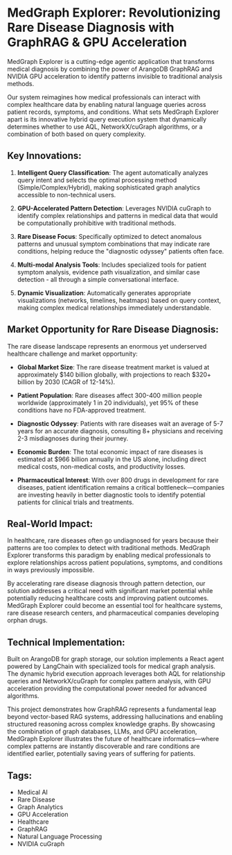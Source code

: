 # MedGraph Explorer: Revolutionizing Rare Disease Diagnosis with GraphRAG & GPU Acceleration

MedGraph Explorer is a cutting-edge agentic application that transforms medical diagnosis by combining the power of ArangoDB GraphRAG and NVIDIA GPU acceleration to identify patterns invisible to traditional analysis methods.

Our system reimagines how medical professionals can interact with complex healthcare data by enabling natural language queries across patient records, symptoms, and conditions. What sets MedGraph Explorer apart is its innovative hybrid query execution system that dynamically determines whether to use AQL, NetworkX/cuGraph algorithms, or a combination of both based on query complexity.

## Key Innovations:

1. **Intelligent Query Classification**: The agent automatically analyzes query intent and selects the optimal processing method (Simple/Complex/Hybrid), making sophisticated graph analytics accessible to non-technical users.

2. **GPU-Accelerated Pattern Detection**: Leverages NVIDIA cuGraph to identify complex relationships and patterns in medical data that would be computationally prohibitive with traditional methods.

3. **Rare Disease Focus**: Specifically optimized to detect anomalous patterns and unusual symptom combinations that may indicate rare conditions, helping reduce the "diagnostic odyssey" patients often face.

4. **Multi-modal Analysis Tools**: Includes specialized tools for patient symptom analysis, evidence path visualization, and similar case detection - all through a simple conversational interface.

5. **Dynamic Visualization**: Automatically generates appropriate visualizations (networks, timelines, heatmaps) based on query context, making complex medical relationships immediately understandable.

## Market Opportunity for Rare Disease Diagnosis:

The rare disease landscape represents an enormous yet underserved healthcare challenge and market opportunity:

- **Global Market Size**: The rare disease treatment market is valued at approximately $140 billion globally, with projections to reach $320+ billion by 2030 (CAGR of 12-14%).

- **Patient Population**: Rare diseases affect 300-400 million people worldwide (approximately 1 in 20 individuals), yet 95% of these conditions have no FDA-approved treatment.

- **Diagnostic Odyssey**: Patients with rare diseases wait an average of 5-7 years for an accurate diagnosis, consulting 8+ physicians and receiving 2-3 misdiagnoses during their journey.

- **Economic Burden**: The total economic impact of rare diseases is estimated at $966 billion annually in the US alone, including direct medical costs, non-medical costs, and productivity losses.

- **Pharmaceutical Interest**: With over 800 drugs in development for rare diseases, patient identification remains a critical bottleneck—companies are investing heavily in better diagnostic tools to identify potential patients for clinical trials and treatments.

## Real-World Impact:

In healthcare, rare diseases often go undiagnosed for years because their patterns are too complex to detect with traditional methods. MedGraph Explorer transforms this paradigm by enabling medical professionals to explore relationships across patient populations, symptoms, and conditions in ways previously impossible.

By accelerating rare disease diagnosis through pattern detection, our solution addresses a critical need with significant market potential while potentially reducing healthcare costs and improving patient outcomes. MedGraph Explorer could become an essential tool for healthcare systems, rare disease research centers, and pharmaceutical companies developing orphan drugs.

## Technical Implementation:

Built on ArangoDB for graph storage, our solution implements a React agent powered by LangChain with specialized tools for medical graph analysis. The dynamic hybrid execution approach leverages both AQL for relationship queries and NetworkX/cuGraph for complex pattern analysis, with GPU acceleration providing the computational power needed for advanced algorithms.

This project demonstrates how GraphRAG represents a fundamental leap beyond vector-based RAG systems, addressing hallucinations and enabling structured reasoning across complex knowledge graphs. By showcasing the combination of graph databases, LLMs, and GPU acceleration, MedGraph Explorer illustrates the future of healthcare informatics—where complex patterns are instantly discoverable and rare conditions are identified earlier, potentially saving years of suffering for patients.

## Tags:
- Medical AI
- Rare Disease
- Graph Analytics
- GPU Acceleration
- Healthcare
- GraphRAG
- Natural Language Processing
- NVIDIA cuGraph